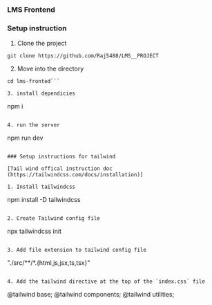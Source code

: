 ### LMS Frontend

### Setup instruction

1. Clone the project

```
git clone https://github.com/Raj5488/LMS__PROJECT
```
2. Move into the directory

```
cd lms-fronted```

3. install dependicies

```
npm i
```

4. run the server
```
npm run dev
```

### Setup instructions for tailwind

[Tail wind offical instruction doc (https://tailwindcss.com/docs/installation)]

1. Install tailwindcss

```
npm install -D tailwindcss
```

2. Create Tailwind config file
```
npx tailwindcss init
```

3. Add file extension to tailwind config file
```
"./src/**/*.{html,js,jsx,ts,tsx}"
```

4. Add the tailwind directive at the top of the `index.css` file

```
@tailwind base;
@tailwind components;
@tailwind utilities;
```


